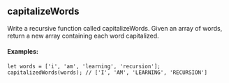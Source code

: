 <h2>capitalizeWords</h2>
<p>Write a recursive function called capitalizeWords. 
Given an array of words, return a new array containing each word capitalized.</p>

<h4>Examples:</h4>

```
let words = ['i', 'am', 'learning', 'recursion'];
capitalizedWords(words); // ['I', 'AM', 'LEARNING', 'RECURSION']
```
